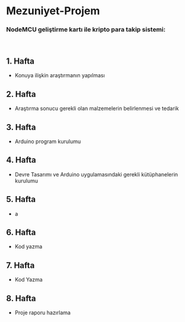 # Mezuniyet-Projem
<h3>NodeMCU geliştirme kartı ile kripto para takip sistemi: </h3></br> <!-- Önceki Haftalardaki Kayıtları İzle Listeyi Güncelle -->
<h2>1. Hafta</h2>
<ul>
  <li>Konuya ilişkin araştırmanın yapılması</li>
</ul>

<h2>2. Hafta</h2>
<ul>
  <li>Araştırma sonucu gerekli olan malzemelerin belirlenmesi ve tedarik</li>
</ul>
<h2>3. Hafta</h2>
<ul>
  <li>Arduino program kurulumu</li>
</ul>
<h2>4. Hafta</h2>
<ul>
  <li>Devre Tasarımı ve Arduino uygulamasındaki gerekli kütüphanelerin kurulumu</li>
</ul>
<h2>5. Hafta</h2>
<ul>
  <li>a</li>
</ul>
<h2>6. Hafta</h2>
<ul>
  <li>Kod yazma</li>
</ul>
<h2>7. Hafta</h2>
<ul>
  <li>Kod Yazma</li>
</ul>
<h2>8. Hafta</h2>
<ul>
  <li>Proje raporu hazırlama</li>
</ul>
